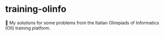 # training-olinfo
🧮 My solutions for some problems from the Italian Olimpiads of Informatics (OII) training platform.
